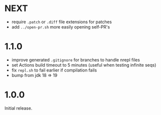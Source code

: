 # NEXT

- require `.patch` or `.diff` file extensions for patches
- add `../open-pr.sh` more easily opening self-PR's

# 1.1.0

- improve generated `.gitignore` for branches to handle nrepl files
- set Actions build timeout to 5 minutes (useful when testing infinite seqs)
- fix `repl.sh` to fail earlier if compilation fails
- bump from jdk 18 => 19

# 1.0.0

Initial release.
